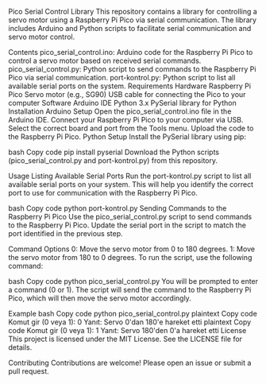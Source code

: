 Pico Serial Control Library
This repository contains a library for controlling a servo motor using a Raspberry Pi Pico via serial communication. The library includes Arduino and Python scripts to facilitate serial communication and servo motor control.

Contents
pico_serial_control.ino: Arduino code for the Raspberry Pi Pico to control a servo motor based on received serial commands.
pico_serial_control.py: Python script to send commands to the Raspberry Pi Pico via serial communication.
port-kontrol.py: Python script to list all available serial ports on the system.
Requirements
Hardware
Raspberry Pi Pico
Servo motor (e.g., SG90)
USB cable for connecting the Pico to your computer
Software
Arduino IDE
Python 3.x
PySerial library for Python
Installation
Arduino Setup
Open the pico_serial_control.ino file in the Arduino IDE.
Connect your Raspberry Pi Pico to your computer via USB.
Select the correct board and port from the Tools menu.
Upload the code to the Raspberry Pi Pico.
Python Setup
Install the PySerial library using pip:

bash
Copy code
pip install pyserial
Download the Python scripts (pico_serial_control.py and port-kontrol.py) from this repository.

Usage
Listing Available Serial Ports
Run the port-kontrol.py script to list all available serial ports on your system. This will help you identify the correct port to use for communication with the Raspberry Pi Pico.

bash
Copy code
python port-kontrol.py
Sending Commands to the Raspberry Pi Pico
Use the pico_serial_control.py script to send commands to the Raspberry Pi Pico. Update the serial port in the script to match the port identified in the previous step.

Command Options
0: Move the servo motor from 0 to 180 degrees.
1: Move the servo motor from 180 to 0 degrees.
To run the script, use the following command:

bash
Copy code
python pico_serial_control.py
You will be prompted to enter a command (0 or 1). The script will send the command to the Raspberry Pi Pico, which will then move the servo motor accordingly.

Example
bash
Copy code
python pico_serial_control.py
plaintext
Copy code
Komut gir (0 veya 1): 0
Yanıt: Servo 0'dan 180'e hareket etti
plaintext
Copy code
Komut gir (0 veya 1): 1
Yanıt: Servo 180'den 0'a hareket etti
License
This project is licensed under the MIT License. See the LICENSE file for details.

Contributing
Contributions are welcome! Please open an issue or submit a pull request.
